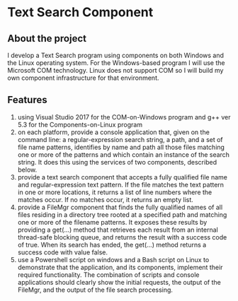 # Text Search Component
## About the project
I develop a Text Search program using components on both Windows and the Linux operating system. For the Windows-based program I will use the Microsoft COM technology. Linux does not support COM so I will build my own component infrastructure for that environment.

## Features
1. using Visual Studio 2017 for the COM-on-Windows program and g++ ver 5.3 for the Components-on-Linux program
2. on each platform, provide a console application that, given on the command line: a regular-expression search string, a path, and a set of file name patterns, identifies by name and path all those files matching one or more of the patterns and which contain an instance of the search string. It does this using the services of two components, described below.
3. provide a text search component that accepts a fully qualified file name and regular-expression text pattern. If the file matches the text pattern in one or more locations, it returns a list of line numbers where the matches occur. If no matches occur, it returns an empty list.
4. provide a FileMgr component that finds the fully qualified names of all files residing in a directory tree rooted at a specified path and matching one or more of the filename patterns. It exposes these results by providing a get(...) method that retrieves each result from an internal thread-safe blocking queue, and returns the result with a success code of true. When its search has ended, the get(...) method returns a success code with value false.
5. use a Powershell script on windows and a Bash script on Linux to demonstrate that the application, and its components, implement their required functionality. The combination of scripts and console applications should clearly show the initial requests, the output of the FileMgr, and the output of the file search processing.
